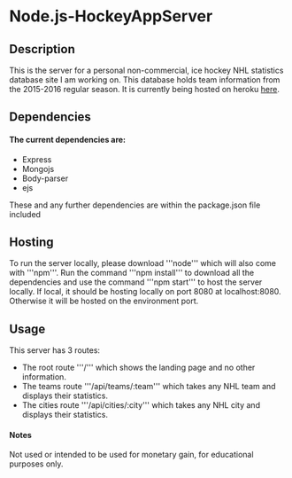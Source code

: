 # Node.js-HockeyAppServer

## Description

This is the server for a personal non-commercial, ice hockey NHL statistics database site I am working on. This database holds team information from the 2015-2016 regular season. It is currently being hosted on heroku <a href="http://brandonkarldb.herokuapp.com/" target="_blank">here</a>.

## Dependencies

#### The current dependencies are:
<ul>
  <li>Express</li>
  <li>Mongojs</li>
  <li>Body-parser</li>
  <li>ejs</li>
</ul> 

These and any further dependencies are within the package.json file included

## Hosting

To run the server locally, please download '''node''' which will also come with '''npm'''. Run the command '''npm install''' to download all the dependencies and use the command '''npm start''' to host the server locally. If local, it should be hosting locally on port 8080 at localhost:8080. Otherwise it will be hosted on the environment port. 

## Usage

This server has 3 routes:

<ul>
  <li>The root route '''/''' which shows the landing page and no other information.</li>
  <li>The teams route '''/api/teams/:team''' which takes any NHL team and displays their statistics.</li>
  <li>The cities route '''/api/cities/:city''' which takes any NHL city and displays their statistics.</li>
</ul> 

#### Notes

Not used or intended to be used for monetary gain, for educational purposes only.
